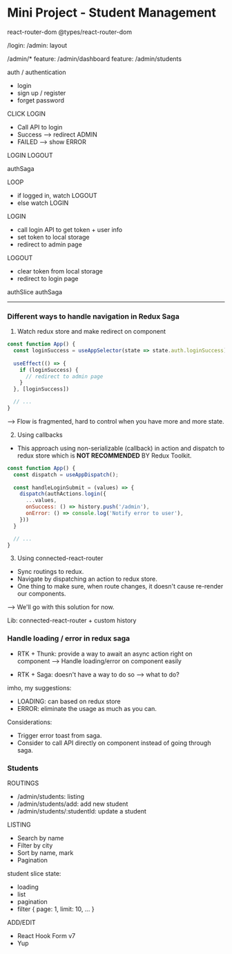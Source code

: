 # Mini Project - Student Management 

react-router-dom
@types/react-router-dom

/login: 
/admin: layout

/admin/*
feature: /admin/dashboard
feature: /admin/students

auth / authentication
- login
- sign up / register
- forget password

CLICK LOGIN
- Call API to login
- Success --> redirect ADMIN
- FAILED --> show ERROR

LOGIN 
LOGOUT

authSaga

LOOP
- if logged in, watch LOGOUT
- else watch LOGIN


LOGIN
- call login API to get token + user info
- set token to local storage
- redirect to admin page

LOGOUT
- clear token from local storage
- redirect to login page

authSlice
authSaga

----

### Different ways to handle navigation in Redux Saga

1. Watch redux store and make redirect on component

```jsx
const function App() {
  const loginSuccess = useAppSelector(state => state.auth.loginSuccess)
  
  useEffect(() => {
    if (loginSuccess) {
      // redirect to admin page
    }
  }, [loginSuccess])

  // ...
}
```
--> Flow is fragmented, hard to control when you have more and more state.

2. Using callbacks

- This approach using non-serializable (callback) in action and dispatch to redux store which is **NOT RECOMMENDED** BY Redux Toolkit.

```jsx
const function App() {
  const dispatch = useAppDispatch();
  
  const handleLoginSubmit = (values) => {
    dispatch(authActions.login({
      ...values,
      onSuccess: () => history.push('/admin'),
      onError: () => console.log('Notify error to user'),
    }))
  }

  // ...
}
```

3. Using connected-react-router

- Sync routings to redux.
- Navigate by dispatching an action to redux store.
- One thing to make sure, when route changes, it doesn't cause re-render our components.

--> We'll go with this solution for now.

Lib: connected-react-router + custom history

### Handle loading / error in redux saga

- RTK + Thunk: provide a way to await an async action right on component
--> Handle loading/error on component easily

- RTK + Saga: doesn't have a way to do so
--> what to do?

imho, my suggestions:
- LOADING: can based on redux store
- ERROR: eliminate the usage as much as you can. 

Considerations:
- Trigger error toast from saga.
- Consider to call API directly on component instead of going through saga.

### Students


ROUTINGS
- /admin/students: listing
- /admin/students/add: add new student
- /admin/students/:studentId: update a student

LISTING

- Search by name
- Filter by city
- Sort by name, mark
- Pagination

student slice state:
- loading
- list
- pagination
- filter { page: 1, limit: 10, ... }



ADD/EDIT
- React Hook Form v7 
- Yup